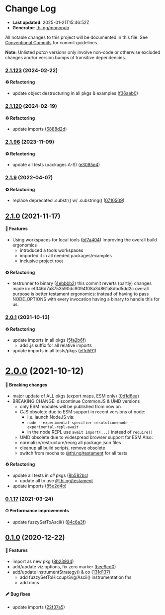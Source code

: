 # Change Log

- **Last updated**: 2025-01-21T15:46:52Z
- **Generator**: [thi.ng/monopub](https://thi.ng/monopub)

All notable changes to this project will be documented in this file.
See [Conventional Commits](https://conventionalcommits.org/) for commit guidelines.

**Note:** Unlisted _patch_ versions only involve non-code or otherwise excluded changes
and/or version bumps of transitive dependencies.

### [2.1.123](https://github.com/thi-ng/umbrella/tree/@thi.ng/fuzzy-viz@2.1.123) (2024-02-22)

#### ♻️ Refactoring

- update object destructuring in all pkgs & examples ([f36aeb0](https://github.com/thi-ng/umbrella/commit/f36aeb0))

### [2.1.120](https://github.com/thi-ng/umbrella/tree/@thi.ng/fuzzy-viz@2.1.120) (2024-02-19)

#### ♻️ Refactoring

- update imports ([6888d2d](https://github.com/thi-ng/umbrella/commit/6888d2d))

### [2.1.96](https://github.com/thi-ng/umbrella/tree/@thi.ng/fuzzy-viz@2.1.96) (2023-11-09)

#### ♻️ Refactoring

- update all tests (packages A-S) ([e3085e4](https://github.com/thi-ng/umbrella/commit/e3085e4))

### [2.1.9](https://github.com/thi-ng/umbrella/tree/@thi.ng/fuzzy-viz@2.1.9) (2022-04-07)

#### ♻️ Refactoring

- replace deprecated .substr() w/ .substring() ([0710509](https://github.com/thi-ng/umbrella/commit/0710509))

## [2.1.0](https://github.com/thi-ng/umbrella/tree/@thi.ng/fuzzy-viz@2.1.0) (2021-11-17)

#### 🚀 Features

- Using workspaces for local tools ([bf7a404](https://github.com/thi-ng/umbrella/commit/bf7a404))
  Improving the overall build ergonomics
  - introduced a tools workspaces
  - imported it in all needed packages/examples
  - inclusive project root

#### ♻️ Refactoring

- testrunner to binary ([4ebbbb2](https://github.com/thi-ng/umbrella/commit/4ebbbb2))
  this commit reverts (partly) changes made in:
  ef346d7a8753590dc9094108a3d861a8dbd5dd2c
  overall purpose is better testament ergonomics:
  instead of having to pass NODE_OPTIONS with every invocation
  having a binary to handle this for us.

### [2.0.1](https://github.com/thi-ng/umbrella/tree/@thi.ng/fuzzy-viz@2.0.1) (2021-10-13)

#### ♻️ Refactoring

- update imports in all pkgs ([5fa2b6f](https://github.com/thi-ng/umbrella/commit/5fa2b6f))
  - add .js suffix for all relative imports
- update imports in all tests/pkgs ([effd591](https://github.com/thi-ng/umbrella/commit/effd591))

# [2.0.0](https://github.com/thi-ng/umbrella/tree/@thi.ng/fuzzy-viz@2.0.0) (2021-10-12)

#### 🛑 Breaking changes

- major update of ALL pkgs (export maps, ESM only) ([0d1d6ea](https://github.com/thi-ng/umbrella/commit/0d1d6ea))
- BREAKING CHANGE: discontinue CommonJS & UMD versions
  - only ESM modules will be published from now on
  - CJS obsolete due to ESM support in recent versions of node:
    - i.e. launch NodeJS via:
    - `node --experimental-specifier-resolution=node --experimental-repl-await`
    - in the node REPL use `await import(...)` instead of `require()`
  - UMD obsolete due to widespread browser support for ESM
  Also:
  - normalize/restructure/reorg all package.json files
  - cleanup all build scripts, remove obsolete
  - switch from mocha to [@thi.ng/testament](https://github.com/thi-ng/umbrella/tree/main/packages/testament) for all tests

#### ♻️ Refactoring

- update all tests in _all_ pkgs ([8b582bc](https://github.com/thi-ng/umbrella/commit/8b582bc))
  - update all to use [@thi.ng/testament](https://github.com/thi-ng/umbrella/tree/main/packages/testament)
- update imports ([85e2d4b](https://github.com/thi-ng/umbrella/commit/85e2d4b))

### [0.1.17](https://github.com/thi-ng/umbrella/tree/@thi.ng/fuzzy-viz@0.1.17) (2021-03-24)

#### ⏱ Performance improvements

- update fuzzySetToAscii() ([84c6a3f](https://github.com/thi-ng/umbrella/commit/84c6a3f))

## [0.1.0](https://github.com/thi-ng/umbrella/tree/@thi.ng/fuzzy-viz@0.1.0) (2020-12-22)

#### 🚀 Features

- import as new pkg ([8b23934](https://github.com/thi-ng/umbrella/commit/8b23934))
- add/update viz options, fix zero marker ([bee9cd0](https://github.com/thi-ng/umbrella/commit/bee9cd0))
- add/update instrumentStrategy() & co ([131d137](https://github.com/thi-ng/umbrella/commit/131d137))
  - add fuzzySetToHiccup/Svg/Ascii() instrumentation fns
  - add docs

#### 🩹 Bug fixes

- update imports ([22f37a5](https://github.com/thi-ng/umbrella/commit/22f37a5))
